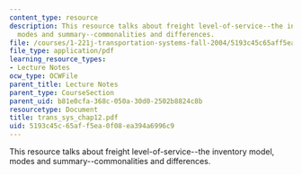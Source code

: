 ```yaml
---
content_type: resource
description: This resource talks about freight level-of-service--the inventory model,
  modes and summary--commonalities and differences.
file: /courses/1-221j-transportation-systems-fall-2004/5193c45c65aff5ea0f08ea394a6996c9_trans_sys_chap12.pdf
file_type: application/pdf
learning_resource_types:
- Lecture Notes
ocw_type: OCWFile
parent_title: Lecture Notes
parent_type: CourseSection
parent_uid: b81e0cfa-368c-050a-30d0-2502b8824c8b
resourcetype: Document
title: trans_sys_chap12.pdf
uid: 5193c45c-65af-f5ea-0f08-ea394a6996c9
---
```

This resource talks about freight level-of-service--the inventory model, modes and summary--commonalities and differences.

